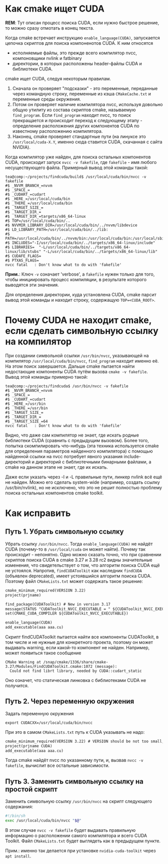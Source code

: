 Как cmake ищет CUDA
===================

**REM**: Тут описан процесс поиска CUDA, если нужно быстрое решение, то можно сразу отмотать в конец текста.

Когда cmake встречает инструкцию `enable_language(CUDA)`, запускается цепочка скриптов для поиска компоненотов CUDA. К ним относятся

* исполняемые файлы, это прежде всего компилятор nvcc, компоновщики nvlink и fatbinary
* директории, в которых расположены header-файлы CUDA и библиотеки CUDA.

cmake ищет CUDA, следуя некоторым правилам. 

1. Сначала он проверяет "подсказки" - это переменные, переданные через командную строку, переменные из кэша `CMakeCache.txt` и переменные среды окружения. 
2. Потом он проверяет наличие компилятора nvcc, используя довольно общую утилиту из состава скриптов cmake, называемую `find_program`. Если `find_program` находит nvcc, то поиск прекращается и происходит переход к следующему этапу - определение расположения других компонентов CUDA по известному расположению компилятора.
3. Наконец, cmake проверяет стандартные пути (на линуксе это `/usr/local/cuda-X.Y`, именно сюда ставится CUDA, скачанная с сайта NVIDIA).

Когда компилятор уже найден, для поиска остальных компонентов CUDA, происходит запуск `nvcc -v fakefile`, где `fakefile` - имя любого несуществующего файла. Примерный вывод этой команды такой:

```console
tea@comp:~/projects/findcuda/build$ /usr/local/cuda/bin/nvcc -v fakefile
#$ _NVVM_BRANCH_=nvvm
#$ _SPACE_= 
#$ _CUDART_=cudart
#$ _HERE_=/usr/local/cuda/bin
#$ _THERE_=/usr/local/cuda/bin
#$ _TARGET_SIZE_=
#$ _TARGET_DIR_=
#$ _TARGET_DIR_=targets/x86_64-linux
#$ TOP=/usr/local/cuda/bin/..
#$ NVVMIR_LIBRARY_DIR=/usr/local/cuda/bin/../nvvm/libdevice
#$ LD_LIBRARY_PATH=/usr/local/cuda/bin/../lib:
#$ PATH=/usr/local/cuda/bin/../nvvm/bin:/usr/local/cuda/bin:/usr/local/sbin:/usr/local/bin:/usr/sbin:/usr/bin:/sbin:/bin:/usr/games:/usr/local/games:/snap/bin:/snap/bin
#$ INCLUDES="-I/usr/local/cuda/bin/../targets/x86_64-linux/include"  
#$ LIBRARIES=  "-L/usr/local/cuda/bin/../targets/x86_64-linux/lib/stubs" "-L/usr/local/cuda/bin/../targets/x86_64-linux/lib"
#$ CUDAFE_FLAGS=
#$ PTXAS_FLAGS=
nvcc fatal   : Don't know what to do with 'fakefile'
```
**Прим.**: Ключ `-v` означает 'verbose', а `fakefile` нужен только для того, чтобы инициировать процесс компиляции, в результате которого выводятся эти значения.

Для определения директории, куда установлена CUDA, cmake парсит вывод этой команды и находит строку, содержащую `TOP=<CUDA_ROOT>`.


Почему CUDA не находит cmake, если сделать символьную ссылку на компилятор
==========================================================================

При создании символьной ссылки `/usr/bin/nvcc`, указывающей на компилятор `/usr/local/cuda/bin/nvcc`, `find_program` находит именно её. На этом поиск завершается. Дальше cmake пытается найти недостающие компоненты CUDA путём вызова `cmake -v fakefile`. Вывод этой команды примерно такой:
```
tea@comp:~/projects/findcuda$ /usr/bin/nvcc -v fakefile
#$ _NVVM_BRANCH_=nvvm
#$ _SPACE_= 
#$ _CUDART_=cudart
#$ _HERE_=/usr/bin
#$ _THERE_=/usr/bin
#$ _TARGET_SIZE_=
#$ _TARGET_DIR_=
#$ _TARGET_SIZE_=64
nvcc fatal   : Don't know what to do with 'fakefile'
```

Видно, что даже сам компилятор не знает, где искать родные библиотеки CUDA (сравнить с предыдущим вызовом). Более того, попытка скомпилировать что-нибудь (эта техника используется cmake для определения параметров найденного компилятора) с помощью найденной ссылки на nvcc потребует явного указания include-директорий и директорий с библиотечными бинарными файлами, а cmake на данном этапе не знает, где их искать.

Даже если указать через -I и -L правильные пути, линкер nvlink всё ещё не найден. Можно его сделать system-wide (например, создать ссылку /usr/bin/nvlink), но не исключено, что это не решит полностью проблему поиска остальных компонентов cmake toolkit.

Как исправить
=============

Путь 1. Убрать символьную ссылку
------------------------
Убрать ссылку `/usr/bin/nvcc`. Тогда `enable_language(CUDA)` не найдёт CUDA (почему-то в `/usr/local/cuda` он может найти). Почему так происходит - непонятно. Одно можно сказать точно, что при сравнении скриптов поиска CUDA в cmake 3.27 и 3.28 rc2 видны значительные изменения, что свидетельствует о том, что алгоритм поиска CUDA ещё не устоялся. Напротив, `findCUDAToolkit` как наследник `findCUDA` (объявлен deprecated), имеет устоявшийся алгоритм поиска CUDA. Поэтому файл `CMakeLists.txt` может содержать такое решение:
```CMakeLists.txt
cmake_minimum_required(VERSION 3.22)
project(prjname)

find_package(CUDAToolkit) # New in version 3.17
message(STATUS "CUDAToolkit_NVCC_EXECUTABLE = " ${CUDAToolkit_NVCC_EXECUTABLE})
set(CMAKE_CUDA_COMPILER ${CUDAToolkit_NVCC_EXECUTABLE})

enable_language(CUDA)
add_executable(aaa aaa.cu)
```

Скрипт findCUDAToolkit пытается найти все компоненты CUDAToolkit, в том числе и не нужные для конкретного проекта, поэтому он может выдавать warning, если какой-то компонент не найден. Например, может появиться такое сообщение
```console
CMake Warning at /snap/cmake/1336/share/cmake-3.27/Modules/FindCUDAToolkit.cmake:1072 (message):
  Could not find librt library, needed by CUDA::cudart_static
```
Оно означет, что статическая линковка с библиотеками CUDA не получится.



Путь 2. Через переменную окружения
----------------------------------

Задать переменную окружения

```console
export CUDACXX=/usr/local/cuda/bin/nvcc
```

При это в самом `CMakeLists.txt` путь к CUDA указывать не надо:

```CMakeLists.txt
cmake_minimum_required(VERSION 3.22) # VERSION should be not too small, for example, 3.14 or higher
project(prjname CUDA)
add_executable(aaa aaa.cu)
```

Тогда cmake найдёт nvcc по указанному пути, и, вызвав `nvcc -v fakefile`, вычислит все остальные зависимости.

Путь 3. Заменить символьную ссылку на простой скрипт
--------------------------------------------
Заменить символьную ссылку `/usr/bin/nvcc` на скрипт следующего содержания:

```bash
#!/bin/sh
exec /usr/local/cuda/bin/nvcc "$@"
```

В этом случае `nvcc -v fakefile` будет выдавать правильную информацию о расположении самого компилятора и всего CUDA Toolkit. Файл `CMakeLists.txt` будет выглядеть как в предыдущем пункте.

Прим.: именно так делается при установке ```nvidia-cuda-toolkit``` через `apt install`.<br/>

</li></ol>

